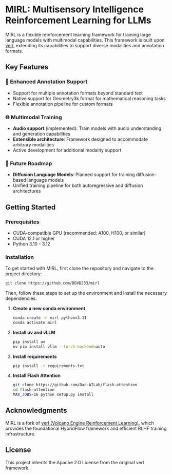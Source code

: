 # MIRL: Multisensory Intelligence Reinforcement Learning for LLMs

MIRL is a flexible reinforcement learning framework for training large language models with multimodal capabilities. This framework is built upon [verl](https://github.com/volcengine/verl), extending its capabilities to support diverse modalities and annotation formats.

## Key Features

### 🎯 Enhanced Annotation Support
- Support for multiple annotation formats beyond standard text
- Native support for Geometry3k format for mathematical reasoning tasks
- Flexible annotation pipeline for custom formats

### 🌐 Multimodal Training
- **Audio support** (implemented): Train models with audio understanding and generation capabilities
- **Extensible architecture**: Framework designed to accommodate arbitrary modalities
- Active development for additional modality support

### 🚀 Future Roadmap
- **Diffusion Language Models**: Planned support for training diffusion-based language models
- Unified training pipeline for both autoregressive and diffusion architectures

## Getting Started

### Prerequisites
- CUDA-compatible GPU (recommended: A100, H100, or similar)
- CUDA 12.1 or higher
- Python 3.10 - 3.12

### Installation

To get started with MIRL, first clone the repository and navigate to the project directory:

```bash
git clone https://github.com/DDVD233/mirl
```

Then, follow these steps to set up the environment and install the necessary dependencies:

1. **Create a new conda environment**
   ```bash
   conda create -n mirl python=3.11
   conda activate mirl
   ```

2. **Install uv and vLLM**
   ```bash
   pip install uv
   uv pip install vllm --torch-backend=auto
   ```

3. **Install requirements**
   ```bash
   pip install -r requirements.txt
   ```

4. **Install Flash Attention**
   ```bash
   git clone https://github.com/Dao-AILab/flash-attention
   cd flash-attention
   MAX_JOBS=16 python setup.py install
   ```

## Acknowledgments

MIRL is a fork of [verl (Volcano Engine Reinforcement Learning)](https://github.com/volcengine/verl), which provides the foundational HybridFlow framework and efficient RLHF training infrastructure.

## License

This project inherits the Apache 2.0 License from the original verl framework.